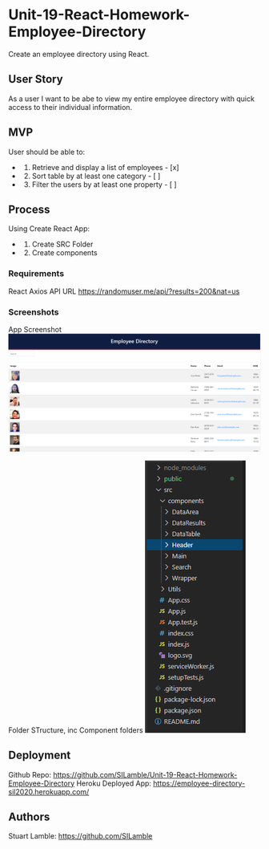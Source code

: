 # Unit-19-React-Homework-Employee-Directory

Create an employee directory using React. 

## User Story

As a user I want to be abe to view my entire employee directory with quick access to their individual information.

## MVP

User should be able to:
* 1) Retrieve and display a list of employees - [x]
* 2) Sort table by at least one category - [ ]
* 3) Filter the users by at least one property - [ ]

## Process

Using Create React App:

* 1) Create SRC Folder
* 2) Create components

### Requirements

React
Axios
API URL https://randomuser.me/api/?results=200&nat=us

### Screenshots

App Screenshot
![App Screenshot](https://github.com/SILamble/Unit-19-React-Homework-Employee-Directory/blob/master/public/Assets/Screenshots/Capture001.PNG)

Folder STructure, inc Component folders
![Folder STructure, inc Component folders](https://github.com/SILamble/Unit-19-React-Homework-Employee-Directory/blob/master/public/Assets/Screenshots/Capture002.PNG)


## Deployment

Github Repo: https://github.com/SILamble/Unit-19-React-Homework-Employee-Directory
Heroku Deployed App: https://employee-directory-sil2020.herokuapp.com/

## Authors

Stuart Lamble: https://github.com/SILamble
